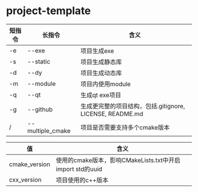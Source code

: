 # project-template

| 短指令 | 长指令              | 含义                                          |
|-----|------------------|---------------------------------------------|
| -e  | --exe            | 项目生成exe                                     |
| -s  | --static         | 项目生成静态库                                     |
| -d  | --dy             | 项目生成动态库                                     |
| -m  | --module         | 项目内使用module                                 |
| -q  | --qt             | 生成qt exe项目                                  |
| -g  | --github         | 生成更完整的项目结构，包括.gitignore, LICENSE, README.md |
| /   | --multiple_cmake | 项目是否需要支持多个cmake版本                           |


| 值             | 含义                                            |
|---------------|-----------------------------------------------|
| cmake_version | 使用的cmake版本，影响CMakeLists.txt中开启import std的uuid |
| cxx_version   | 项目使用的c++版本                                    |
